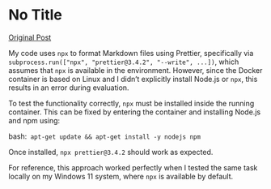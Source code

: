 # No Title

[Original Post](https://discourse.onlinedegree.iitm.ac.in/t/171141/427)

<p>My code uses <code>npx</code> to format Markdown files using Prettier, specifically via <code>subprocess.run(["npx", "prettier@3.4.2", "--write", ...])</code>, which assumes that <code>npx</code> is available in the environment. However, since the Docker container is based on Linux and I didn’t explicitly install Node.js or <code>npx</code>, this results in an error during evaluation.</p>
<p>To test the functionality correctly, <code>npx</code> must be installed inside the running container. This can be fixed by entering the container and installing Node.js and npm using:</p>
<p>bash:<code> apt-get update &amp;&amp; apt-get install -y nodejs npm</code></p>
<p>Once installed, <code>npx prettier@3.4.2</code> should work as expected.</p>
<p>For reference, this approach worked perfectly when I tested the same task locally on my Windows 11 system, where <code>npx</code> is available by default.</p>
